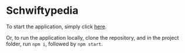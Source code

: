 # Schwiftypedia

To start the application, simply click [here](https://tgap4.github.io/abc-tnf).


Or, to run the application locally, clone the repository, and in the project folder, run `npm i`, followed by `npm start`.
